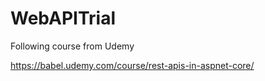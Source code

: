 # WebAPITrial
Following course from Udemy

https://babel.udemy.com/course/rest-apis-in-aspnet-core/

